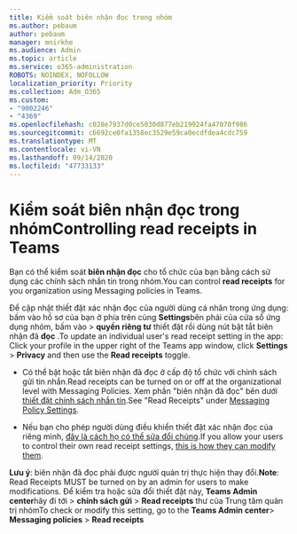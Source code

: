 ```yaml
---
title: Kiểm soát biên nhận đọc trong nhóm
ms.author: pebaum
author: pebaum
manager: mnirkhe
ms.audience: Admin
ms.topic: article
ms.service: o365-administration
ROBOTS: NOINDEX, NOFOLLOW
localization_priority: Priority
ms.collection: Adm_O365
ms.custom:
- "9002246"
- "4369"
ms.openlocfilehash: c028e7937d0ce5030d877eb219924fa47070f986
ms.sourcegitcommit: c6692ce0fa1358ec3529e59ca0ecdfdea4cdc759
ms.translationtype: MT
ms.contentlocale: vi-VN
ms.lasthandoff: 09/14/2020
ms.locfileid: "47733133"
---
```

# <a name="controlling-read-receipts-in-teams"></a><span data-ttu-id="8000e-102">Kiểm soát biên nhận đọc trong nhóm</span><span class="sxs-lookup"><span data-stu-id="8000e-102">Controlling read receipts in Teams</span></span>

<span data-ttu-id="8000e-103">Bạn có thể kiểm soát **biên nhận đọc** cho tổ chức của bạn bằng cách sử dụng các chính sách nhắn tin trong nhóm.</span><span class="sxs-lookup"><span data-stu-id="8000e-103">You can control **read receipts** for you organization using Messaging policies in Teams.</span></span>

<span data-ttu-id="8000e-104">Để cập nhật thiết đặt xác nhận đọc của người dùng cá nhân trong ứng dụng: bấm vào hồ sơ của bạn ở phía trên cùng **Settings**bên phải của cửa sổ ứng dụng nhóm, bấm vào  >  **quyền riêng tư** thiết đặt rồi dùng nút bật tắt biên nhận đã **đọc** .</span><span class="sxs-lookup"><span data-stu-id="8000e-104">To update an individual user's read receipt setting in the app: Click your profile in the upper right of the Teams app window, click **Settings** > **Privacy** and then use the **Read receipts** toggle.</span></span>

- <span data-ttu-id="8000e-105">Có thể bật hoặc tắt biên nhận đã đọc ở cấp độ tổ chức với chính sách gửi tin nhắn.</span><span class="sxs-lookup"><span data-stu-id="8000e-105">Read receipts can be turned on or off at the organizational level with Messaging Policies.</span></span> <span data-ttu-id="8000e-106">Xem phần "biên nhận đã đọc" bên dưới [thiết đặt chính sách nhắn tin](https://docs.microsoft.com/microsoftteams/messaging-policies-in-teams#messaging-policy-settings).</span><span class="sxs-lookup"><span data-stu-id="8000e-106">See "Read Receipts" under [Messaging Policy Settings](https://docs.microsoft.com/microsoftteams/messaging-policies-in-teams#messaging-policy-settings).</span></span>

- <span data-ttu-id="8000e-107">Nếu bạn cho phép người dùng điều khiển thiết đặt xác nhận đọc của riêng mình, [đây là cách họ có thể sửa đổi chúng](https://docs.microsoft.com/microsoftteams/messaging-policies-in-teams#messaging-policy-settings).</span><span class="sxs-lookup"><span data-stu-id="8000e-107">If you allow your users to control their own read receipt settings, [this is how they can modify them](https://docs.microsoft.com/microsoftteams/messaging-policies-in-teams#messaging-policy-settings).</span></span> 

<span data-ttu-id="8000e-108">**Lưu ý**: biên nhận đã đọc phải được người quản trị thực hiện thay đổi.</span><span class="sxs-lookup"><span data-stu-id="8000e-108">**Note**: Read Receipts MUST be turned on by an admin for users to make modifications.</span></span> <span data-ttu-id="8000e-109">Để kiểm tra hoặc sửa đổi thiết đặt này, **Teams Admin center**hãy đi tới >  **chính sách gửi**  >  **Read receipts** thư của Trung tâm quản trị nhóm</span><span class="sxs-lookup"><span data-stu-id="8000e-109">To check or modify this setting, go to the **Teams Admin center**> **Messaging policies** > **Read receipts**</span></span>
